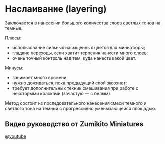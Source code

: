 # Наслаивание (layering)

Заключается в нанесении большого количества слоев светлых тонов на темные.

Плюсы:

- использование сильных насыщенных цветов для миниатюры;
- гладкие переходы, если хватит терпения нанести много слоев;
- очень точный контроль над тем, куда нанести какой цвет.

Минусы:

- занимает много времени;
- нужно дожидаться, пока предыдущий слой засохнет;
- требует дополнительных техник смешивания при работе с некоторыми красками (зачастую — с белым).

Метод состоит из последовательного нанесения смеси темного и светлого тона на темный с прогрессивно уменьшающейся площадью.

## Видео руководство от Zumikito Miniatures

@[youtube](https://youtu.be/y4PzUE1jU1Q?si=F4Ch9iOdjWLtchtA)
